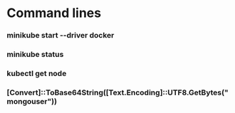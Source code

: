 # Command lines

### minikube start --driver docker
### minikube status

### kubectl get node
### [Convert]::ToBase64String([Text.Encoding]::UTF8.GetBytes("mongouser"))
